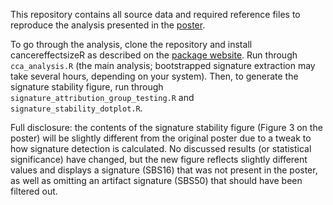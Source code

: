 This repository contains all source data and required reference files to reproduce the analysis presented in the [poster](<Mandell CHOL YCC 2024 poster.pdf>).

To go through the analysis, clone the repository and install cancereffectsizeR as described on the [package website](https://townsend-lab-yale.github.io/cancereffectsizeR/index.html). Run through `cca_analysis.R` (the main analysis; bootstrapped signature extraction may take several hours, depending on your system). Then, to generate the signature stability figure, run through `signature_attribution_group_testing.R` and `signature_stability_dotplot.R`.

Full disclosure: the contents of the signature stability figure (Figure 3 on the poster) will be slightly different from the original poster due to a tweak to how signature detection is calculated. No discussed results (or statistical significance) have changed, but the new figure reflects slightly different values and displays a signature (SBS16) that was not present in the poster, as well as omitting an artifact signature (SBS50) that should have been filtered out.
